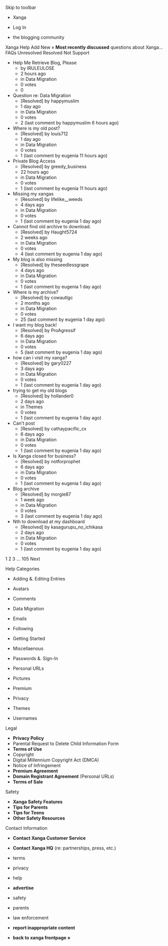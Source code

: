 Skip to toolbar

*   Xanga

*   Log In

*   the blogging community

Xanga Help Add New » **Most recently discussed** questions about Xanga… FAQs Unresolved Resolved Not Support

*   Help Me Retrieve Blog, Please
    *   by IRULEULOSE
    *   2 hours ago
    *   in Data Migration
    *   0 votes
    *   0
*   Question re: Data Migration
    *   \[Resolved\] by happymuslim
    *   1 day ago
    *   in Data Migration
    *   0 votes
    *   2 (last comment by happymuslim 6 hours ago)
*   Where is my old post?
    *   \[Resolved\] by louis712
    *   1 day ago
    *   in Data Migration
    *   0 votes
    *   1 (last comment by eugenia 11 hours ago)
*   Private Blog Access
    *   \[Resolved\] by greedy\_business
    *   22 hours ago
    *   in Data Migration
    *   0 votes
    *   1 (last comment by eugenia 11 hours ago)
*   Missing my xangas
    *   \[Resolved\] by lifelike\_\_weeds
    *   4 days ago
    *   in Data Migration
    *   0 votes
    *   1 (last comment by eugenia 1 day ago)
*   Cannot find old archive to download.
    *   \[Resolved\] by Haught5724
    *   2 weeks ago
    *   in Data Migration
    *   0 votes
    *   4 (last comment by eugenia 1 day ago)
*   My blog is also missing
    *   \[Resolved\] by theseedlessgrape
    *   4 days ago
    *   in Data Migration
    *   0 votes
    *   1 (last comment by eugenia 1 day ago)
*   Where is my archive?
    *   \[Resolved\] by cowautlgc
    *   2 months ago
    *   in Data Migration
    *   0 votes
    *   25 (last comment by eugenia 1 day ago)
*   I want my blog back!
    *   \[Resolved\] by ProAgressif
    *   6 days ago
    *   in Data Migration
    *   0 votes
    *   5 (last comment by eugenia 1 day ago)
*   how can i visit my xanga?
    *   \[Resolved\] by gary0227
    *   3 days ago
    *   in Data Migration
    *   0 votes
    *   1 (last comment by eugenia 1 day ago)
*   trying to get my old blogs
    *   \[Resolved\] by hollander0
    *   2 days ago
    *   in Themes
    *   0 votes
    *   1 (last comment by eugenia 1 day ago)
*   Can't post
    *   \[Resolved\] by cathaypacific\_cx
    *   6 days ago
    *   in Data Migration
    *   0 votes
    *   1 (last comment by eugenia 1 day ago)
*   Is Xanga closed for business?
    *   \[Resolved\] by notforprophet
    *   6 days ago
    *   in Data Migration
    *   0 votes
    *   1 (last comment by eugenia 1 day ago)
*   Blog archive
    *   \[Resolved\] by morgie87
    *   1 week ago
    *   in Data Migration
    *   0 votes
    *   3 (last comment by eugenia 1 day ago)
*   Nth to download at my dashboard
    *   \[Resolved\] by kasagurupu\_no\_ichikasa
    *   2 days ago
    *   in Data Migration
    *   0 votes
    *   1 (last comment by eugenia 1 day ago)

1 2 3 ... 105 Next

Help Categories

*   Adding &. Editing Entries
*   Avatars
*   Comments
*   Data Migration
*   Emails
*   Following
*   Getting Started
*   Miscellaenous

*   Passwords &. Sign-In
*   Personal URLs
*   Pictures
*   Premium
*   Privacy
*   Themes
*   Usernames

Legal

*   **Privacy Policy**
*   Parental Request to Delete Child Information Form
*   **Terms of Use**
*   Copyright
*   Digital Millennium Copyright Act (DMCA)
*   Notice of Infringement
*   **Premium Agreement**
*   **Domain Registrant Agreement** (Personal URLs)
*   **Terms of Sale**

Safety

*   **Xanga Safety Features**
*   **Tips for Parents**
*   **Tips for Teens**
*   **Other Safety Resources**

Contact Information

*   **Contact Xanga Customer Service**
*   **Contact Xanga HQ** (re: partnerships, press, etc.)

*   terms
*   privacy
*   help
*   **advertise**

*   safety
*   parents
*   law enforcement
*   **report inappropriate content**

*   **back to xanga frontpage »**